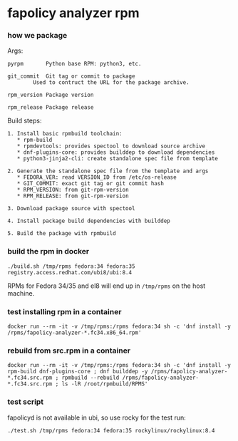 fapolicy analyzer rpm
===

### how we package

Args:

	pyrpm   	Python base RPM: python3, etc.

	git_commit	Git tag or commit to package
			Used to contruct the URL for the package archive.

	rpm_version	Package version

	rpm_release	Package release

Build steps:

	1. Install basic rpmbuild toolchain:
	   * rpm-build
	   * rpmdevtools: provides spectool to download source archive
	   * dnf-plugins-core: provides builddep to download dependencies
	   * python3-jinja2-cli: create standalone spec file from template

	2. Generate the standalone spec file from the template and args
	   * FEDORA_VER: read VERSION_ID from /etc/os-release
	   * GIT_COMMIT: exact git tag or git commit hash
	   * RPM_VERSION: from git-rpm-version
	   * RPM_RELEASE: from git-rpm-version

	3. Download package source with spectool

	4. Install package build dependencies with builddep

	5. Build the package with rpmbuild



### build the rpm in docker

`./build.sh /tmp/rpms fedora:34 fedora:35 registry.access.redhat.com/ubi8/ubi:8.4`

RPMs for Fedora 34/35 and el8 will end up in `/tmp/rpms` on the host machine.

### test installing rpm in a container

`docker run --rm -it -v /tmp/rpms:/rpms fedora:34 sh -c 'dnf install -y /rpms/fapolicy-analyzer-*.fc34.x86_64.rpm'`

### rebuild from src.rpm in a container

`docker run --rm -it -v /tmp/rpms:/rpms fedora:34 sh -c 'dnf install -y rpm-build dnf-plugins-core ; dnf builddep -y /rpms/fapolicy-analyzer-*.fc34.src.rpm ; rpmbuild --rebuild /rpms/fapolicy-analyzer-*.fc34.src.rpm ; ls -lR /root/rpmbuild/RPMS'`

### test script

fapolicyd is not available in ubi, so use rocky for the test run:

`./test.sh /tmp/rpms fedora:34 fedora:35 rockylinux/rockylinux:8.4`
